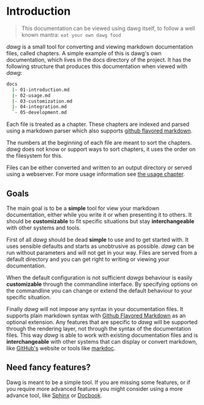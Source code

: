 # Introduction

> This documentation can be viewed using dawg itself, to follow a well known mantra: `eat your own dawg food`

_dawg_ is a small tool for converting and viewing markdown documentation files, called chapters. A
simple example of this is dawg's own documentation, which lives in the docs directory of the project.
It has the following structure that produces this documentation when viewed with _dawg_:

```bash
docs
  |- 01-introduction.md
  |- 02-usage.md
  |- 03-customization.md
  |- 04-integration.md
  `- 05-development.md
```

Each file is treated as a chapter. These chapters are indexed and parsed using a markdown parser
which also supports [github flavored markdown](http://github.github.com/github-flavored-markdown/).

The numbers at the beginning of each file are meant to sort the chapters. _dawg_ does not know or
support ways to sort chapters, it uses the order on the filesystem for this.

Files can be either converted and written to an output directory or served using a webserver.
For more usage information see [the usage chapter](02-usage.md).

## Goals

The main goal is to be a **simple** tool for view your markdown documentation, either while you
write it or when presenting it to others. It should be **customizable** to fit specific situations
but stay **interchangeable** with other systems and tools.

First of all _dawg_ should be dead **simple** to use and to get started with. It uses sensible
defaults and starts as unobtrusive as possible. _dawg_ can be run without parameters and will not
get in your way. Files are served from a default directory and you can get right to writing or
viewing your documentation.

When the default configuration is not sufficient _dawgs_ behaviour is easily **customizable**
through the commandline interface. By specifying options on the commandline you can change or
extend the default behaviour to your specific situation.

Finally _dawg_ will not impose any syntax in your documentation files. It supports plain markdown
syntax with [Github Flavored Markdown](http://github.github.com/github-flavored-markdown/) as an
optional extension. Any features that are specific to _dawg_ will be supported through the rendering layer,
not through the syntax of the documentation files. This way _dawg_ is able to work with existing documentation files
and is **interchangeable** with other systems that can display or convert markdown, like [GitHub's](https://github/com)
website or tools like [markdoc](http://markdoc.org).

## Need fancy features?

Dawg is meant to be a simple tool. If you are missing some features, or if you require more advanced
features you might consider using a more advance tool, like [Sphinx](http://sphinx-doc.org/) or [Docbook](http://www.docbook.org/).

